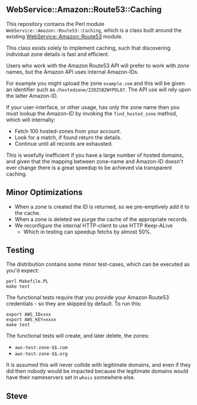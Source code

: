 
WebService::Amazon::Route53::Caching
------------------------------------

This repository contains the Perl module `WebService::Amazon::Route53::Caching`,
which is a class built around the existing [WebService::Amazon::Route53](http://search.cpan.org/perldoc?WebService%3A%3AAmazon%3A%3ARoute53) module.

This class exists solely to implement caching, such that discovering individual zone details is fast and efficient.

Users who work with the Amazon Route53 API will prefer to work with _zone_
names, but the Amazon API uses internal Amazon-IDs.

For example you might upload the zone `example.com` and this will be given
an identifier such as `/hostedzone/Z2DZSBZWYPDL87`.  The API use will
rely upon the latter Amazon-ID.

If your user-interface, or other usage, has only the zone name then you
must lookup the Amazon-ID by invoking the `find_hosted_zone` method, which
will internally:

* Fetch 100 hosted-zones from your account.
* Look for a match, if found return the details.
* Continue until all records are exhausted.

This is woefully inefficient if you have a large number of hosted domains,
and given that the mapping between zone-name and Amazon-ID doesn't ever
change there is a great speedup to be achieved via transparent caching.



Minor Optimizations
-------------------

* When a zone is created the ID is returned, so we pre-emptively add it to the cache.
* When a zone is deleted we purge the cache of the appropriate records.
* We reconfigure the internal HTTP-client to use HTTP Keep-ALive
    * Which in testing can speedup fetchs by almost 50%.



Testing
-------

The distribution contains some minor test-cases, which can be
executed as you'd expect:

    perl Makefile.PL
    make test

The functional tests require that you provide your Amazon Route53
credentials - so they are skipped by default.  To run this:

    export AWS_ID=xxx
    export AWS_KEY=xxxx
    make test

The functional tests will create, and later delete, the zones:

* `aws-test-zone-$$.com`
* `aws-test-zone-$$.org`

It is assumed this will never collide with legitimate domains, and
even if they did then nobody would be impacted because the legitimate
domains would have their nameservers set in `whois` somewhere else.



Steve
--
